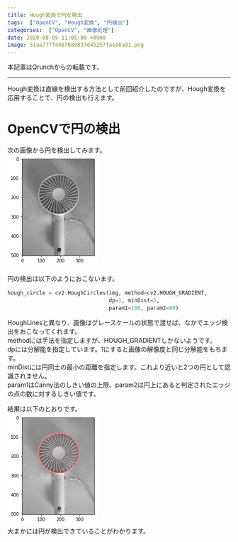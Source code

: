 ```yaml
---
title: Hough変換で円を検出
tags:  ["OpenCV", "Hough変換", "円検出"]
categories:  ["OpenCV", "画像処理"]
date: 2020-08-05 11:05:00 +0900
image: 51aa777f4487689837d45257fa1eba91.png
---
```

本記事はQrunchからの転載です。
___

Hough変換は直線を検出する方法として前回紹介したのですが、Hough変換を応用することで、円の検出も行えます。

# OpenCVで円の検出

次の画像から円を検出してみます。  
![](e976800df4c7c67950f6c87dadab89b3.png)

円の検出は以下のようにおこないます。

```Python
hough_circle = cv2.HoughCircles(img, method=cv2.HOUGH_GRADIENT,
                                dp=1, minDist=5, 
                                param1=100, param2=80)

```

HoughLinesと異なり、画像はグレースケールの状態で渡せば、なかでエッジ検出をおこなってくれます。  
methodには手法を指定しますが、HOUGH_GRADIENTしかないようです。  
dpには分解能を指定しています。1にすると画像の解像度と同じ分解能をもちます。  
minDistには円同士の最小の距離を指定します。これより近いと2つの円として認識されません。  
param1はCanny法のしきい値の上限、param2は円上にあると判定されたエッジの点の数に対するしきい値です。

結果は以下のとおりです。  
![](51aa777f4487689837d45257fa1eba91.png)  
大まかには円が検出できていることがわかります。
